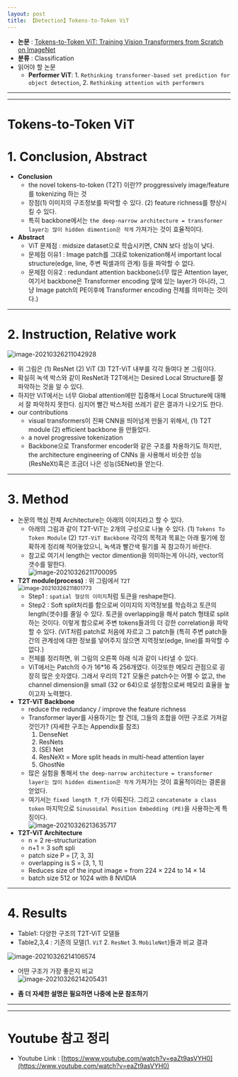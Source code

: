 ```yaml
---
layout: post
title: 【Detection】Tokens-to-Token ViT
---
```


- **논문** : [Tokens-to-Token ViT: Training Vision Transformers from Scratch on ImageNet](https://arxiv.org/abs/2101.11986)
- **분류** : Classification
- 읽어야 할 논문
  - **Performer ViT**: 1. `Rethinking transformer-based set prediction for object detection`, 2. `Rethinking attention with performers`



---

---

# Tokens-to-Token ViT

# 1. Conclusion, Abstract

- **Conclusion**
  - the novel tokens-to-token (T2T) 이란??  proggressively image/feature 를 tokenizing  하는 것
  - 장점(1) 이미지의 구조정보를 파악할 수 있다. (2) feature richness를 향상시킬 수 있다.
  - 특히 backbone에서는 `the deep-narrow architecture = transformer layer는 많이 hidden dimention은 작게` 가져가는 것이 효율적이다.
- **Abstract**
  - ViT 문제점 : midsize dataset으로 학습시키면, CNN 보다 성능이 낮다. 
  - 문제점 이유1 : Image patch를 그대로 tokenization해서 important local structure(edge, line, 주변 픽셀과의 관계) 등을 파악할 수 없다.
  - 문제점 이유2 : redundant attention backbone(너무 많은 Attention layer, 여기서 backbone은 Transformer encoding 앞에 있는 layer가 아니라, 그냥 Image patch의 PE이후에 Transformer encoding 전체를 의미하는 것이다.)



---

# 2. Instruction, Relative work

![image-20210326211042928](https://github.com/junha1125/Imgaes_For_GitBlog/blob/master/Typora/image-20210326174132818.png?raw=tru)

- 위 그림은 (1) ResNet (2) ViT (3) T2T-ViT 내부를 각각 들여다 본 그림이다. 
- 확실히 녹색 박스와 같이 ResNet과 T2T에서는 Desired Local Structure를 잘 파악하는 것을 알 수 있다. 
- 하지만 ViT에서는 너무 Global attention에만 집중해서 Local Structure에 대해서 잘 파악하지 못한다. 심지어 빨간 박스처럼 쓰레기 같은 결과가 나오기도 한다. 
- our contributions
  -  visual transformers이 진짜 CNN을 띄어넘게 만들기 위해서, (1) T2T module (2) efficient backbone 을 만들었다.
  - a novel progressive tokenization
  - Backbone으로 Transformer encoder와 같은 구조를 차용하기도 하지만, the architecture engineering of CNNs 을 사용해서 비슷한 성능(ResNeXt)혹은 조금더 나은 성능(SENet)을 얻는다. 



---

# 3. Method

- 논문의 핵심 전체 Architecture는 아래의 이미지라고 할 수 있다. 
  - 아래의 그림과 같이 T2T-ViT는 2개의 구성으로 나눌 수 있다. (1) `Tokens To Token Module` (2) `T2T-ViT Backbone`  각각의 목적과 목표는 아래 필기에 정확하게 정리해 적어놓았으니, 녹색과 빨간색 필기를 꼭 참고하기 바란다. 
  - 참고로 여기서 length는 vector dimention을 의미하는게 아니라, vector의 갯수를 말한다.   
    ![image-20210326211700095](https://github.com/junha1125/Imgaes_For_GitBlog/blob/master/Typora/image-20210326211700095.png?raw=tru)
- **T2T module(process)** : 위 그림에서 `T2T`    
   <img src="https://github.com/junha1125/Imgaes_For_GitBlog/blob/master/Typora/image-20210326211801773.png?raw=tru" alt="image-20210326211801773" style="zoom:85%;" />
  - Step1 : `spatial 형상의 이미지`처럼 토큰을 reshape한다.
  - Step2 : Soft split처리를 함으로써 이미지의 지역정보를 학습하고 토큰의 length(갯수)를 줄일 수 있다. 토큰을 overlapping을 해서 patch 형태로 split 하는 것이다. 이렇게 함으로써 주변 tokens들과의 더 강한 correlation을 파악 할 수 있다. (ViT처럼 patch로 처음에 자르고 그 patch들 (특히 주변 patch들간의 관계성에 대한 정보를 넣어주지 않으면 지역정보(edge, line)를 파악할 수 없다.)
  - 전체를 정리하면, 위 그림의 오른쪽 아래 식과 같이 나타낼 수 있다.  
  - ViT에서는 Patch의 수가 16*16 즉 256개였다. 이것또한 메모리 관점으로 굉장히 많은 숫자였다. 그래서 우리의 T2T 모둘은 patch수는 어쩔 수 없고, the channel dimension을 small (32 or 64)으로 설정함으로써 메모리 효율을 높이고자 노력했다. 
- **T2T-ViT Backbone**
  - reduce the redundancy / improve the feature richness
  - Transformer layer를 사용하기는 할 건데, 그들의 조합을 어떤 구조로 가져갈 것인가? (자세한 구조는 Appendix를 참조)
    1. DenseNet
    2. ResNets
    3. (SE) Net
    4. ResNeXt = More split heads in multi-head attention layer
    5. GhostNe
  - 많은 실험을 통해서 `the deep-narrow architecture = transformer layer는 많이 hidden dimention은 작게` 가져가는 것이 효율적이라는 결론을 얻었다. 
  - 여기서는 `fixed length T_f`가 이뤄진다. 그리고 `concatenate a class token` 마지막으로 `Sinusoidal Position Embedding (PE)`을 사용하는게 특징이다.    
    ![image-20210326213635717](https://github.com/junha1125/Imgaes_For_GitBlog/blob/master/Typora/image-20210326213635717.png?raw=tru)
- **T2T-ViT Architecture**
  - n = 2 re-structurization
  - n+1 = 3 soft spli
  - patch size  P = [7, 3, 3]
  - overlapping is S = [3, 1, 1]
  - Reduces size of the input image = from 224 × 224 to 14 × 14
  - batch size 512 or 1024 with 8 NVIDIA



---

# 4. Results

- Table1: 다양한 구조의 T2T-ViT 모델들  
- Table2,3,4 : 기존의 모델(1. `ViT` 2. `ResNet` 3. `MobileNet`)들과 비교 결과

![image-20210326214106574](https://github.com/junha1125/Imgaes_For_GitBlog/blob/master/Typora/image-20210326214106574.png?raw=tru)



- 어떤 구조가 가장 좋은지 비교      
  ![image-20210326214205431](https://github.com/junha1125/Imgaes_For_GitBlog/blob/master/Typora/image-20210326214205431.png?raw=tru)



- **좀 더 자세한 설명은 필요하면 나중에 논문 참조하기**





---

---

# Youtube 참고 정리

- Youtube Link : [https://www.youtube.com/watch?v=eaZt9asVYH0](https://www.youtube.com/watch?v=eaZt9asVYH0)

